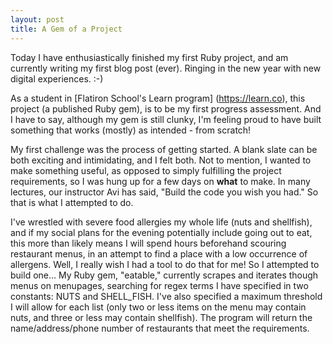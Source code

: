 ```yaml
---
layout: post
title: A Gem of a Project
---
```


Today I have enthusiastically finished my first Ruby project, and am currently writing my first blog post (ever).  Ringing in the new year with new digital experiences.  :-)

As a student in [Flatiron School's Learn program] (https://learn.co), this project (a published Ruby gem), is to be my first progress assessment.  And I have to say, although my gem is still clunky, I'm feeling proud to have built something that works (mostly) as intended - from scratch!  

My first challenge was the process of getting started.  A blank slate can be both exciting and intimidating, and I felt both. Not to mention, I wanted to make something useful, as opposed to simply fulfilling the project requirements, so I was hung up for a few days on **what** to make. In many lectures, our instructor Avi has said, "Build the code you wish you had."  So that is what I attempted to do. 

I've wrestled with severe food allergies my whole life (nuts and shellfish), and if my social plans for the evening potentially include going out to eat, this more than likely means I will spend hours beforehand scouring restaurant menus, in an attempt to find a place with a low occurrence of allergens.  Well, I really wish I had a tool to do that for me!  So I attempted to build one...  My Ruby gem, "eatable," currently scrapes and iterates though menus on menupages, searching for regex terms I have specified in two constants: NUTS and SHELL_FISH.  I've also specified a maximum threshold I will allow for each list (only two or less items on the menu may contain nuts, and three or less may contain shellfish).  The program will return the name/address/phone number of restaurants that meet the requirements.  




